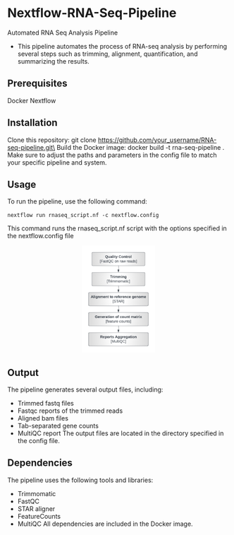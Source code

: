 # Nextflow-RNA-Seq-Pipeline
Automated RNA Seq Analysis Pipeline
- This pipeline automates the process of RNA-seq analysis by performing several steps such as trimming, alignment, quantification, and summarizing the results.


## Prerequisites
Docker
Nextflow

## Installation
Clone this repository: git clone https://github.com/your_username/RNA-seq-pipeline.git\ Build the Docker image: docker build -t rna-seq-pipeline .
Make sure to adjust the paths and parameters in the config file to match your specific pipeline and system.

## Usage
To run the pipeline, use the following command:
```
nextflow run rnaseq_script.nf -c nextflow.config
```
This command runs the rnaseq_script.nf script with the options specified in the nextflow.config file
<p align="center" width="100%">
    <img width="33%" src="https://github.com/sitakaranpatel/Nextflow-RNA-Seq-Pipeline/blob/main/flowchart.png"> 
</p>

## Output
The pipeline generates several output files, including:

- Trimmed fastq files
- Fastqc reports of the trimmed reads
- Aligned bam files
- Tab-separated gene counts
- MultiQC report
The output files are located in the directory specified in the config file.

## Dependencies
The pipeline uses the following tools and libraries:

- Trimmomatic
- FastQC
- STAR aligner
- FeatureCounts
- MultiQC
All dependencies are included in the Docker image.
